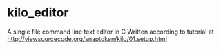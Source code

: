 # kilo_editor
A single file command line text editor in C
Written according to tutorial at http://viewsourcecode.org/snaptoken/kilo/01.setup.html
